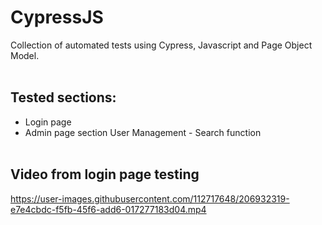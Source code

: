 ﻿# CypressJS
Collection of automated tests using Cypress, Javascript and Page Object Model.
<br><br>
## Tested sections:
* Login page
* Admin page section User Management - Search function
  <br><br>
## Video from login page testing
https://user-images.githubusercontent.com/112717648/206932319-e7e4cbdc-f5fb-45f6-add6-017277183d04.mp4
